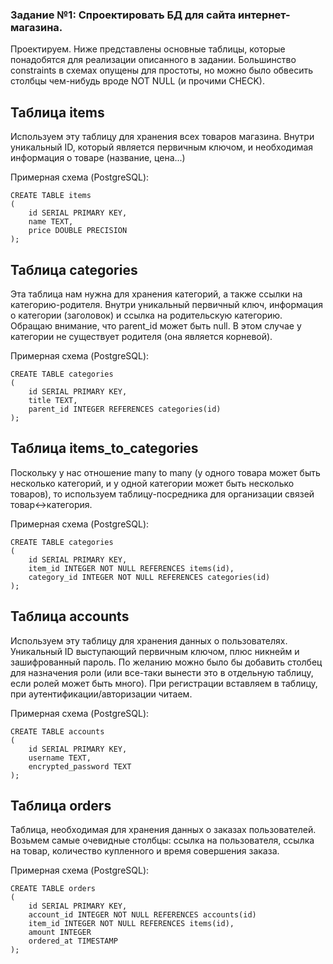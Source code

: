 ### Задание №1: Спроектировать БД для сайта интернет-магазина.

Проектируем. Ниже представлены основные таблицы, которые понадобятся для реализации описанного в задании. Большинство constraints в схемах опущены для простоты, но можно было обвесить столбцы чем-нибудь вроде NOT NULL (и прочими CHECK).

Таблица items
---
Используем эту таблицу для хранения всех товаров магазина. Внутри уникальный ID, который является первичным ключом, и необходимая информация о товаре (название, цена...)

Примерная схема (PostgreSQL):

    CREATE TABLE items
	(
		id SERIAL PRIMARY KEY,
		name TEXT,
		price DOUBLE PRECISION
	);
    

Таблица categories
---
Эта таблица нам нужна для хранения категорий, а также ссылки на категорию-родителя. Внутри уникальный первичный ключ, информация о категории (заголовок) и ссылка на родительскую категорию.
Обращаю внимание, что parent_id может быть null. В этом случае у категории не существует родителя (она является корневой).

Примерная схема (PostgreSQL):

    CREATE TABLE categories
	(
		id SERIAL PRIMARY KEY,
		title TEXT,
		parent_id INTEGER REFERENCES categories(id)
	);
    

Таблица items_to_categories
---
Поскольку у нас отношение many to many (у одного товара может быть несколько категорий, и у одной категории может быть несколько товаров), то используем таблицу-посредника для организации связей товар<->категория.

Примерная схема (PostgreSQL):

    CREATE TABLE categories
	(
		id SERIAL PRIMARY KEY,
		item_id INTEGER NOT NULL REFERENCES items(id),
		category_id INTEGER NOT NULL REFERENCES categories(id)
	);
    

Таблица accounts
---
Используем эту таблицу для хранения данных о пользователях. Уникальный ID выступающий первичным ключом, плюс никнейм и зашифрованный пароль.
По желанию можно было бы добавить столбец для назначения роли (или все-таки вынести это в отдельную таблицу, если ролей может быть много).
При регистрации вставляем в таблицу, при аутентификации/авторизации читаем.

Примерная схема (PostgreSQL):

    CREATE TABLE accounts
	(
		id SERIAL PRIMARY KEY,
		username TEXT,
		encrypted_password TEXT
	);
    

Таблица orders
---
Таблица, необходимая для хранения данных о заказах пользователей. Возьмем самые очевидные столбцы: ссылка на пользователя, ссылка на товар, количество купленного и время совершения заказа.

Примерная схема (PostgreSQL):

    CREATE TABLE orders
	(
		id SERIAL PRIMARY KEY,
		account_id INTEGER NOT NULL REFERENCES accounts(id)
		item_id INTEGER NOT NULL REFERENCES items(id),
		amount INTEGER
		ordered_at TIMESTAMP
	);
    
